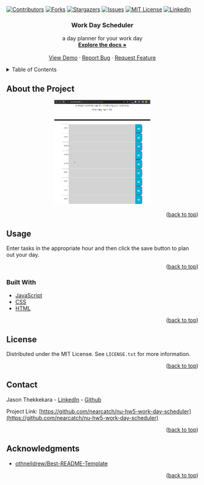 <div id="top"></div>
<!--
*** Thanks for checking out the Best-README-Template. If you have a suggestion
*** that would make this better, please fork the repo and create a pull request
*** or simply open an issue with the tag "enhancement".
*** Don't forget to give the project a star!
*** Thanks again! Now go create something AMAZING! :D
-->



<!-- PROJECT SHIELDS -->
<!--
*** I'm using markdown "reference style" links for readability.
*** Reference links are enclosed in brackets [ ] instead of parentheses ( ).
*** See the bottom of this document for the declaration of the reference variables
*** for contributors-url, forks-url, etc. This is an optional, concise syntax you may use.
*** https://www.markdownguide.org/basic-syntax/#reference-style-links
-->
[![Contributors][contributors-shield]][contributors-url]
[![Forks][forks-shield]][forks-url]
[![Stargazers][stars-shield]][stars-url]
[![Issues][issues-shield]][issues-url]
[![MIT License][license-shield]][license-url]
[![LinkedIn][linkedin-shield]][linkedin-url]



<div align="center">

<h3 align="center">Work Day Scheduler</h3>

  <p align="center">
    a day planner for your work day
    <br />
    <a href="https://github.com/nearcatch/nu-hw5-work-day-scheduler"><strong>Explore the docs »</strong></a>
    <br />
    <br />
    <a href="https://nearcatch.github.io/nu-hw5-work-day-scheduler/">View Demo</a>
    ·
    <a href="https://github.com/nearcatch/nu-hw5-work-day-scheduler/issues">Report Bug</a>
    ·
    <a href="https://github.com/nearcatch/nu-hw5-work-day-scheduler/issues">Request Feature</a>
  </p>
</div>



<!-- TABLE OF CONTENTS -->
<details>
  <summary>Table of Contents</summary>
  <ol>
    <li>
      <a href="#about-the-project">About the Project</a>
      <ul>
        <li><a href="#built-with">Built With</a></li>
      </ul>
    </li>
    <li><a href="#usage">Usage</a></li>
    <li><a href="#license">License</a></li>
    <li><a href="#contact">Contact</a></li>
    <li><a href="#acknowledgments">Acknowledgments</a></li>
  </ol>
</details>



<!-- ABOUT THE PROJECT -->
## About the Project

<div align="center">
    <a href="https://nearcatch.github.io/nu-hw5-work-day-scheduler/"><img style="width: 50%;" src="./assets/readme/full-page-screenshot.webp" /></a>
</div>

<p align="right">(<a href="#top">back to top</a>)</p>



<!-- USAGE EXAMPLES -->
## Usage

Enter tasks in the appropriate hour and then click the save button to plan out your day.

<p align="right">(<a href="#top">back to top</a>)</p>



### Built With

* [JavaScript](https://developer.mozilla.org/en-US/docs/Web/JavaScript)
* [CSS](https://www.w3.org/Style/CSS/Overview.en.html)
* [HTML](https://html.spec.whatwg.org/multipage/)

<p align="right">(<a href="#top">back to top</a>)</p>



<!-- LICENSE -->
## License

Distributed under the MIT License. See `LICENSE.txt` for more information.

<p align="right">(<a href="#top">back to top</a>)</p>



<!-- CONTACT -->
## Contact

Jason Thekkekara - [LinkedIn][linkedin-url] - [Github](https://github.com/nearcatch)

Project Link: [https://github.com/nearcatch/nu-hw5-work-day-scheduler](https://github.com/nearcatch/nu-hw5-work-day-scheduler)

<p align="right">(<a href="#top">back to top</a>)</p>



<!-- ACKNOWLEDGMENTS -->
## Acknowledgments

* [othneildrew/Best-README-Template](https://github.com/othneildrew/Best-README-Template)

<p align="right">(<a href="#top">back to top</a>)</p>



<!-- MARKDOWN LINKS & IMAGES -->
<!-- https://www.markdownguide.org/basic-syntax/#reference-style-links -->
[contributors-shield]: https://img.shields.io/github/contributors/nearcatch/nu-hw5-work-day-scheduler.svg?style=for-the-badge
[contributors-url]: https://github.com/nearcatch/nu-hw5-work-day-scheduler/graphs/contributors
[forks-shield]: https://img.shields.io/github/forks/nearcatch/nu-hw5-work-day-scheduler.svg?style=for-the-badge
[forks-url]: https://github.com/nearcatch/nu-hw5-work-day-scheduler/network/members
[stars-shield]: https://img.shields.io/github/stars/nearcatch/nu-hw5-work-day-scheduler.svg?style=for-the-badge
[stars-url]: https://github.com/nearcatch/nu-hw5-work-day-scheduler/stargazers
[issues-shield]: https://img.shields.io/github/issues/nearcatch/nu-hw5-work-day-scheduler.svg?style=for-the-badge
[issues-url]: https://github.com/nearcatch/nu-hw5-work-day-scheduler/issues
[license-shield]: https://img.shields.io/github/license/nearcatch/nu-hw5-work-day-scheduler.svg?style=for-the-badge
[license-url]: https://github.com/nearcatch/nu-hw5-work-day-scheduler/blob/main/LICENSE.txt
[linkedin-shield]: https://img.shields.io/badge/-LinkedIn-black.svg?style=for-the-badge&logo=linkedin&colorB=555
[linkedin-url]: https://linkedin.com/in/jason-thekkekara-050303167
[product-screenshot]: https://raw.githubusercontent.com/nearcatch/nu-hw5-work-day-scheduler/main/assets/readme/full-page-screenshot.webp
